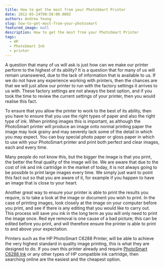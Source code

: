```yaml
---
title: How to get the most from your PhotoSmart Printer
date: 2012-05-24T00:58:00.000Z
authors: Andrew Yeung
slug: how-to-get-most-from-your-photosmart
featured_image: null
description: How to get the most from your PhotoSmart Printer
tags:
  - HP
  - PhotoSmart Ink
  - printer
---
```

A question that many of us will ask is just how can we make our printer perform to the highest of its ability? It is a question that for many of us will remain unanswered, due to the lack of information that is available to us. If we do not have any experience working with printers, then the chances are that we will just allow our printer to run with the factory settings it arrives to us with. These factory settings are not always the best option, and if you took the time to review the current settings of your printer, then you would realise this fact.

To ensure that you allow the printer to work to the best of its ability, then you have to ensure that you use the right types of paper and also the right type of ink. When printing images this is important, as although the PhotoSmart printer will produce an image onto normal printing paper the image may look grainy and may severely lack some of the detail in which you may expect. You can buy special photo paper or gloss paper in which to use with your PhotoSmart printer and print both perfect and clear images, each and every time.

Many people do not know this, but the bigger the image is that you print, the better the final quality of the image will be. We are aware that due to the cost of ink and ink cartridge in the market of today, it is not always going to be possible to print large images every time. We simply just want to point this fact out so that you are aware of it, for example if you happen to have an image that is close to your heart.

Another great way to ensure your printer is able to print the results you require, is to take a look at the image or document you wish to print. In the case of printing images, look closely at the image on your computer before you print, and see if there is any editing that you would like to carry out. This process will save you ink in the long term as you will only need to print the image once. Red eye removal is one cause of a bad picture; this can be edited before you print, and will therefore ensure the printer is able to print to and above your expectation.

Printers such as the HP PhotoSmart C6288 Printer, will be able to achieve the very highest standard in quality image printing, this is what they are designed to do. If you own this printer already and require [PhotoSmart C6288 Ink](https://www.comboink.com/hp-photosmart-c6288-ink-cartridges) or any other types of HP compatible ink cartridge, then searching online are the easiest and the cheapest option.